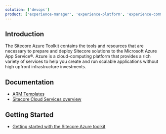 ```yaml
---
solution: ['devops']
product: ['experience-manager', 'experience-platform', 'experience-commerce', 'armTemplates']
---
```


## Introduction

The Sitecore Azure Toolkit contains the tools and resources that are necessary to prepare and deploy Sitecore solutions to the Microsoft Azure App Service®. Azure is a cloud-computing platform that provides a rich variety of services to help you create and run scalable applications without high upfront infrastructure investments.

## Documentation

- [ARM Templates](https://github.com/Sitecore/Sitecore-Azure-Quickstart-Templates)
- [Sitecore Cloud Services overview](https://doc.sitecore.com/en/developers/90/managed-cloud/sitecore-cloud-services-overview.html)

## Getting Started

- [Getting started with the Sitecore Azure toolkit](https://doc.sitecore.com/en/developers/sat/20/sitecore-azure-toolkit/getting-started-with-the-sitecore-azure-toolkit.html)
